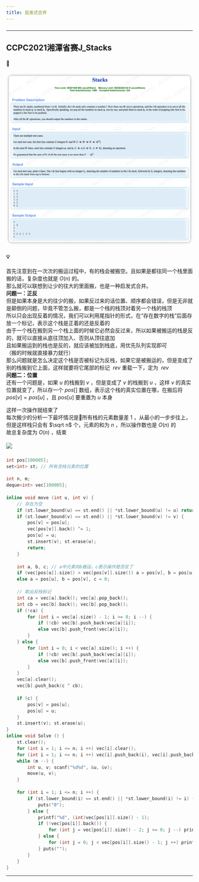 ```yaml
---
title: 启发式合并
---
```


###
<hr>

## CCPC2021湘潭省赛J_Stacks

#### 🔗
<a href="https://acm.dingbacode.com/showproblem.php?pid=6947">![20220912202407](https://raw.githubusercontent.com/Tequila-Avage/PicGoBeds/master/20220912202407.png)</a>

#### 💡
首先注意到在一次次的搬运过程中，有的栈会被搬空。且如果是都往同一个栈里面搬的话，复杂度也就是 $O(n)$ 的。  
那么就可以联想到让少的往大的里面搬，也是一种启发式合并。  
**问题一：正反**  
但是如果本身是大的往少的搬，如果反过来的话位置、顺序都会错误，但是无非就是颠倒的问题，毕竟不管怎么搬，都是一个栈的栈顶对着另一个栈的栈顶  
所以只会出现反着的情况，我们可以利用尾指针的形式，在“存在数字的栈”后面存放一个标记，表示这个栈是正着的还是反着的  
由于一个栈在搬到另一个栈上面的时候它必然会反过来，所以如果被搬运的栈是反的，就可以直接从底往顶加入、否则从顶往底加    
且如果搬运到的栈也是反的，就应该被加到栈底，用优先队列实现即可  
（搬的时候就直接暴力就行）  
那么问题就是怎么决定这个栈是否被标记为反栈，如果它是被搬运的，但是变成了别的栈搬到它上面，这样就要将它尾部的标记 $~rev$ 重载一下，定为 $~rev$   
**问题二：位置**  
还有一个问题是，如果 $u$ 的栈搬到 $v$ ，但是变成了 $v$ 的栈搬到 $u$ ，这样 $v$ 的真实位置就变了，所以存一个 $pos[]$ 数组，表示这个栈的真实位置在哪，在搬后将 $pos[v]=pos[u]$ ，且 $pos[u]$ 要重置为 $u$ 本身  
  
这样一次操作就结束了  
每次搬少的分析一下最坏情况是所有栈的元素数量差 $1$ ，从最小的一步步往上，但是这样栈只会有 $\sqrt n$ 个，元素的和为 $n$ ，所以操作数也是 $O(n)$ 的  
故总复杂度为 $O(n)$ ，结束   

#### <img src="https://img-blog.csdnimg.cn/20210713144601841.png" >
```cpp
int pos[100005];
set<int> st; // 所有含栈元素的位置

int n, m;
deque<int> vec[100005];

inline void move (int u, int v) {
    // 存在为空
    if (st.lower_bound(u) == st.end() || *st.lower_bound(u) != u) return;
    if (st.lower_bound(v) == st.end() || *st.lower_bound(v) != v) {
        pos[v] = pos[u];
        vec[pos[v]].back() ^= 1;
        pos[u] = u;
        st.insert(v); st.erase(u);
        return;
    }
    
    int a, b, c; // a中元素向b搬运，c表示操作是否反了
    if (vec[pos[u]].size() > vec[pos[v]].size()) a = pos[v], b = pos[u], c = 1;
    else a = pos[u], b = pos[v], c = 0;

    // 取出反栈标记
    int ca = vec[a].back(); vec[a].pop_back();
    int cb = vec[b].back(); vec[b].pop_back();
    if (!ca) {
        for (int i = vec[a].size() - 1; i >= 0; i --) {
            if (!cb) vec[b].push_back(vec[a][i]);
            else vec[b].push_front(vec[a][i]);
        }
    } else {
        for (int i = 0; i < vec[a].size(); i ++) {
            if (!cb) vec[b].push_back(vec[a][i]);
            else vec[b].push_front(vec[a][i]);
        }
    }
    vec[a].clear();
    vec[b].push_back(c ^ cb);
    
    if (c) {
        pos[v] = pos[u];
        pos[u] = u;
    }
    st.insert(v); st.erase(u);
}
inline void Solve () {
    st.clear();
    for (int i = 1; i <= n; i ++) vec[i].clear();
    for (int i = 1; i <= n; i ++) vec[i].push_back(i), vec[i].push_back(0), st.insert(i), pos[i] = i;
    while (m --) {
        int u, v; scanf("%d%d", &u, &v);
        move(u, v);
    }

    for (int i = 1; i <= n; i ++) { 
        if (st.lower_bound(i) == st.end() || *st.lower_bound(i) != i) {
            puts("0");
        } else {
            printf("%d", (int)vec[pos[i]].size() - 1);
            if (!vec[pos[i]].back()) {
                for (int j = vec[pos[i]].size() - 2; j >= 0; j --) printf(" %d", vec[pos[i]][j]);
            } else {
                for (int j = 0; j < vec[pos[i]].size() - 1; j ++) printf(" %d", vec[pos[i]][j]);
            } puts("");
        }
    }
}
```
<hr>

